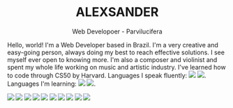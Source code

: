 <h1 align="center">
	<strong>
		ALEXSANDER
	</strong>
</h1>
<p align="center">
	Web Developoer - Parvilucifera
</p>

Hello, world! I'm a Web Developer based in Brazil. I'm a very creative and easy-going person, always doing my best to reach effective solutions. I see myself ever open to knowing more. I'm also a composer and violinist and spent my whole life working on music and artistic industry. I've learned how to code through CS50 by Harvard. Languages I speak fluently: <img src="https://img.icons8.com/color/20/000000/brazil-circular.png"/>
			<img src="https://img.icons8.com/color/20/000000/great-britain-circular.png"/>. Languages I'm learning: <img src="https://img.icons8.com/color/20/000000/france-circular.png"/>
			<img src="https://img.icons8.com/color/20/000000/japan-circular.png"/>.

<p>
	<strong
		Techologies I work with:
	</strong>
</p>
<p>
	<img src="https://img.icons8.com/color/48/000000/html-5--v1.png"/>
	<img src="https://img.icons8.com/color/48/000000/css3.png"/>
	<img src="https://img.icons8.com/color/48/000000/python--v1.png"/>
	<img src="https://img.icons8.com/color/48/000000/javascript--v1.png"/>
	<img src="https://img.icons8.com/external-flat-juicy-fish/46/000000/external-sql-coding-and-development-flat-flat-juicy-fish.png"/>
	<img src="https://img.icons8.com/plasticine/48/000000/react.png"/>
	<img src="https://img.icons8.com/color/48/000000/django.png"/>
	<img src="https://img.icons8.com/fluency/48/000000/flask.png"/>
	<img src="https://img.icons8.com/color/48/000000/chakra-ui.png"/>
	<img src="https://img.icons8.com/color/48/000000/bootstrap.png"/>
</p>
